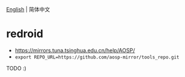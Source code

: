 [English](README.md) | 简体中文

# redroid

- https://mirrors.tuna.tsinghua.edu.cn/help/AOSP/
- `export REPO_URL=https://github.com/aosp-mirror/tools_repo.git`

TODO :)

